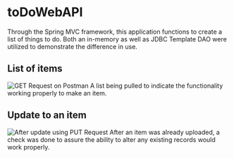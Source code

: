 # toDoWebAPI
Through the Spring MVC framework, this application functions to create a list of things to do. Both an in-memory as well as JDBC Template DAO were utilized to demonstrate the difference in use.

## List of items
![GET Request on Postman](https://user-images.githubusercontent.com/68878624/194709380-86b35824-22bb-4308-8194-8b6352eb08be.png)
A list being pulled to indicate the functionality working properly to make an item.

## Update to an item
![After update using PUT Request](https://user-images.githubusercontent.com/68878624/194709266-238292d8-88af-417d-b7d4-8a912299fb6a.png)
After an item was already uploaded, a check was done to assure the ability to alter any existing records would work properly.

